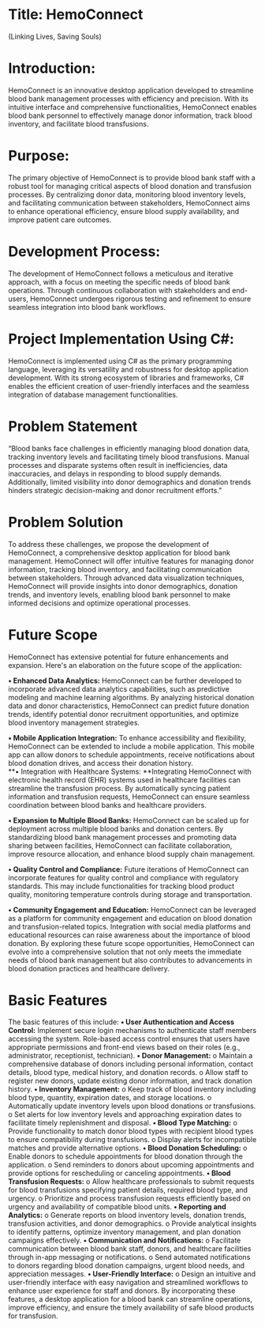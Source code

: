 # Title: HemoConnect 
(Linking Lives, Saving Souls) 
# Introduction: 
HemoConnect is an innovative desktop application developed to streamline blood bank 
management processes with efficiency and precision. With its intuitive interface and 
comprehensive functionalities, HemoConnect enables blood bank personnel to effectively 
manage donor information, track blood inventory, and facilitate blood transfusions. 
# Purpose: 
The primary objective of HemoConnect is to provide blood bank staff with a robust tool 
for managing critical aspects of blood donation and transfusion processes. By centralizing donor 
data, monitoring blood inventory levels, and facilitating communication between stakeholders, 
HemoConnect aims to enhance operational efficiency, ensure blood supply availability, and 
improve patient care outcomes. 
# Development Process:  
The development of HemoConnect follows a meticulous and iterative approach, with a 
focus on meeting the specific needs of blood bank operations. Through continuous collaboration 
with stakeholders and end-users, HemoConnect undergoes rigorous testing and refinement to 
ensure seamless integration into blood bank workflows. 
# Project Implementation Using C#: 
HemoConnect is implemented using C# as the primary programming language, leveraging 
its versatility and robustness for desktop application development. With its strong ecosystem of 
libraries and frameworks, C# enables the efficient creation of user-friendly interfaces and the 
seamless integration of database management functionalities. 
# Problem Statement  
“Blood banks face challenges in efficiently managing blood donation data, tracking 
inventory levels and facilitating timely blood transfusions. Manual processes and disparate 
systems often result in inefficiencies, data inaccuracies, and delays in responding to blood supply 
demands. Additionally, limited visibility into donor demographics and donation trends hinders 
strategic decision-making and donor recruitment efforts.” 
# Problem Solution 
To address these challenges, we propose the development of HemoConnect, a 
comprehensive desktop application for blood bank management. HemoConnect will offer 
intuitive features for managing donor information, tracking blood inventory, and facilitating 
communication between stakeholders. Through advanced data visualization techniques, 
HemoConnect will provide insights into donor demographics, donation trends, and inventory 
levels, enabling blood bank personnel to make informed decisions and optimize operational 
processes. 
# Future Scope  
HemoConnect has extensive potential for future enhancements and expansion. Here's an 
elaboration on the future scope of the application: 

**• Enhanced Data Analytics:** HemoConnect can be further developed to incorporate 
advanced data analytics capabilities, such as predictive modeling and machine learning 
algorithms. By analyzing historical donation data and donor characteristics, 
HemoConnect can predict future donation trends, identify potential donor recruitment 
opportunities, and optimize blood inventory management strategies. 

**• Mobile Application Integration:** To enhance accessibility and flexibility, HemoConnect 
can be extended to include a mobile application. This mobile app can allow donors to 
schedule appointments, receive notifications about blood donation drives, and access 
their donation history.  
**• Integration with Healthcare Systems: **Integrating HemoConnect with electronic health 
record (EHR) systems used in healthcare facilities can streamline the transfusion process. 
By automatically syncing patient information and transfusion requests, HemoConnect can 
ensure seamless coordination between blood banks and healthcare providers. 

**• Expansion to Multiple Blood Banks:** HemoConnect can be scaled up for deployment 
across multiple blood banks and donation centers. By standardizing blood bank 
management processes and promoting data sharing between facilities, HemoConnect can 
facilitate collaboration, improve resource allocation, and enhance blood supply chain 
management. 

**• Quality Control and Compliance:** Future iterations of HemoConnect can incorporate 
features for quality control and compliance with regulatory standards. This may include 
functionalities for tracking blood product quality, monitoring temperature controls during 
storage and transportation. 

**• Community Engagement and Education:** HemoConnect can be leveraged as a platform 
for community engagement and education on blood donation and transfusion-related 
topics. Integration with social media platforms and educational resources can raise 
awareness about the importance of blood donation. 
By exploring these future scope opportunities, HemoConnect can evolve into a comprehensive 
solution that not only meets the immediate needs of blood bank management but also 
contributes to advancements in blood donation practices and healthcare delivery. 
# Basic Features  
The basic features of this include: 
**• User Authentication and Access Control:** Implement secure login 
mechanisms to authenticate staff members accessing the system. Role-based access 
control ensures that users have appropriate permissions and front-end views based on 
their roles (e.g., administrator, receptionist, technician). 
**• Donor Management:** 
o Maintain a comprehensive database of donors including personal information, 
contact details, blood type, medical history, and donation records. 
o Allow staff to register new donors, update existing donor information, and track 
donation history. 
**• Inventory Management:** 
o Keep track of blood inventory including blood type, quantity, expiration dates, and 
storage locations. 
o Automatically update inventory levels upon blood donations or transfusions. 
o Set alerts for low inventory levels and approaching expiration dates to facilitate 
timely replenishment and disposal. 
**• Blood Type Matching:** 
o Provide functionality to match donor blood types with recipient blood types to 
ensure compatibility during transfusions. 
o Display alerts for incompatible matches and provide alternative options. 
**• Blood Donation Scheduling:**
o Enable donors to schedule appointments for blood donation through the 
application. 
o Send reminders to donors about upcoming appointments and provide options for 
rescheduling or canceling appointments. 
**• Blood Transfusion Requests:** 
o Allow healthcare professionals to submit requests for blood transfusions 
specifying patient details, required blood type, and urgency. 
o Prioritize and process transfusion requests efficiently based on urgency and 
availability of compatible blood units. 
**• Reporting and Analytics:** 
o Generate reports on blood inventory levels, donation trends, transfusion 
activities, and donor demographics. 
o Provide analytical insights to identify patterns, optimize inventory management, 
and plan donation campaigns effectively. 
**• Communication and Notifications:** 
o Facilitate communication between blood bank staff, donors, and healthcare 
facilities through in-app messaging or notifications. 
o Send automated notifications to donors regarding blood donation campaigns, 
urgent blood needs, and appreciation messages.
**• User-Friendly Interface:** 
o Design an intuitive and user-friendly interface with easy navigation and 
streamlined workflows to enhance user experience for staff and donors. 
By incorporating these features, a desktop application for a blood bank can streamline 
operations, improve efficiency, and ensure the timely availability of safe blood products for 
transfusion. 
